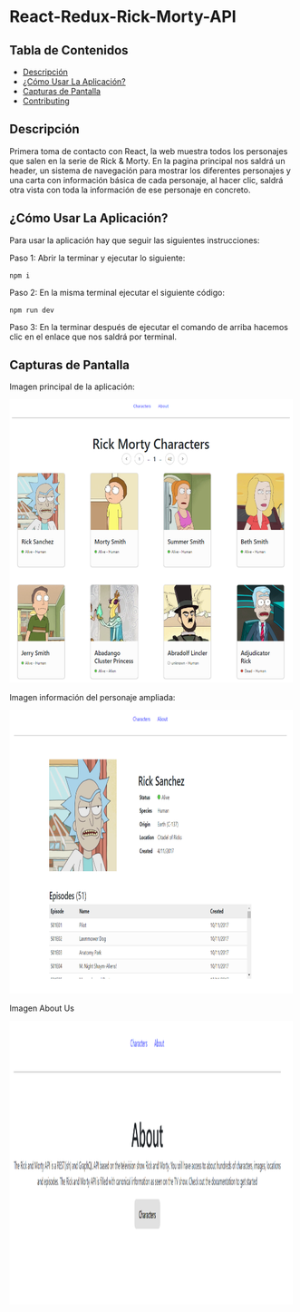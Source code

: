 # React-Redux-Rick-Morty-API

## Tabla de Contenidos

- [Descripción](#descripcion)
- [¿Cómo Usar La Aplicación?](#uso)
- [Capturas de Pantalla](#capturas)
- [Contributing](../CONTRIBUTING.md)

## Descripción <a name = "descripcion"></a>

Primera toma de contacto con React, la web muestra todos los personajes que salen en la serie de Rick & Morty. En la pagina principal nos saldrá un header, un sistema de navegación para mostrar los diferentes personajes y una carta con información básica de cada personaje, al hacer clic, saldrá otra vista con toda la información de ese personaje en concreto.

## ¿Cómo Usar La Aplicación? <a name = "uso"></a>

Para usar la aplicación hay que seguir las siguientes instrucciones:

Paso 1: Abrir la terminar y ejecutar lo siguiente:
```
npm i
```
Paso 2: En la misma terminal ejecutar el siguiente código:
```
npm run dev
```
Paso 3: En la terminar después de ejecutar el comando de arriba hacemos clic en el enlace que nos saldrá por terminal.

## Capturas de Pantalla <a name = "capturas"></a>

Imagen principal de la aplicación:

<img src="./src/images/main.PNG" alt="Página Principal" width="500" height="500">

Imagen información del personaje ampliada:

<img src="./src/images/detail.PNG" alt="Vista Personaje" width="500" height="500">

Imagen About Us

<img src="./src/images/aboutus.PNG" alt="Vista Personaje" width="500" height="500">